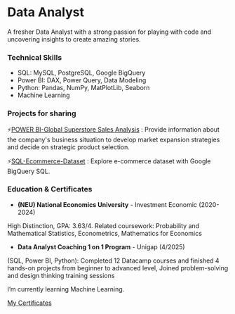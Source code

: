 # Data Analyst

A fresher Data Analyst with a strong passion for playing with code and uncovering insights to create amazing stories.

### Technical Skills

- SQL: MySQL, PostgreSQL, Google BigQuery
- Power BI: DAX, Power Query, Data Modeling
- Python: Pandas, NumPy, MatPlotLib, Seaborn
- Machine Learning

### Projects for sharing

⚡[POWER BI-Global Superstore Sales Analysis](https://github.com/minhanhdang06/POWER_BI_Global-Superstore-Sales-and-Expansion-Strategy-Analysis?tab=readme-ov-file#power-bi-global-superstore-sales-and-expansion-strategy-analysis) : Provide information about the company's business situation to develop market expansion strategies and decide on strategic product selection.

⚡[SQL-Ecommerce-Dataset](https://github.com/minhanhdang06/SQL-E-commerce-Dataset) : Explore e-commerce dataset with Google BigQuery SQL.

### Education & Certificates

- **(NEU) National Economics University** - Investment Economic (2020-2024)

High Distinction, GPA: 3.63/4. Related coursework: Probability and Mathematical Statistics, Econometrics, Mathematics for Economics

- **Data Analyst Coaching 1 on 1 Program** - Unigap (4/2025)

(SQL, Power BI, Python): Completed 12 Datacamp courses and finished 4 hands-on projects from beginner to advanced level, Joined problem-solving and design thinking training sessions

I’m currently learning Machine Learning.

[My Certificates](https://drive.google.com/file/d/17jC4kugUrFwbvjWCZEu5a3gNULc-3n_m/view?usp=sharing)
